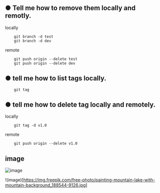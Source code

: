 ## ● Tell me how to remove them locally and remotly.

locally
```
    git branch -d test
    git branch -d dev
```

remote
```
    git push origin --delete test
    git push origin --delete dev  
```


## ● tell me how to list tags locally.
```
    git tag
```

## ● tell me how to delete tag locally and remotely.
locally
```
    git tag -d v1.0
```
remote
```
    git push origin --delete v1.0
```

## image 
![image](https://github.com/mhmdelbaz4/git-lab2/assets/90658015/71599444-b65f-4407-997a-f43bc0040e8c)

!(image)[https://img.freepik.com/free-photo/painting-mountain-lake-with-mountain-background_188544-9126.jpg]
